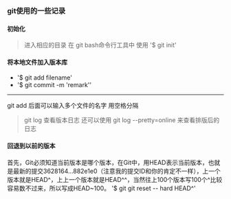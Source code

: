 ### git使用的一些记录

#### 初始化
>进入相应的目录 在 git bash命令行工具中 使用
  '$ git init'
#### 将本地文件加入版本库 
* '$ git add filename' 
* '$ git commit -m 'remark''
***

git add 后面可以输入多个文件的名字 用空格分隔

> git log  查看版本日志 
> 还可以使用 git log --pretty=online 来查看排版后的日志
#### 回退到以前的版本
首先，Git必须知道当前版本是哪个版本，在Git中，用HEAD表示当前版本，也就是最新的提交3628164...882e1e0（注意我的提交ID和你的肯定不一样），上一个版本就是HEAD^，上上一个版本就是HEAD^^，当然往上100个版本写100个^比较容易数不过来，所以写成HEAD~100。
'$ git git reset -- hard HEAD^'


